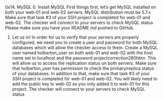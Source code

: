 0x14. MySQL
0. Install MySQL
First things first, let’s get MySQL installed on both
your web-01 and web-02 servers.
     MySQL distribution must be 5.7.x
     Make sure that task #3 of your SSH project is
     completed for web-01 and web-02.
     The checker will connect to your servers to check MySQL status
Please make sure you have your README.md pushed to GitHub.

1. Let us in!
In order for us to verify that your servers are properly configured,
we need you to create a user and password for both MySQL databases
which will allow the checker access to them.
Create a MySQL user named holberton_user on both
web-01 and web-02 with the host name set to localhost and the
password projectcorrection280hbtn. This will allow us to
access the replication status on both servers.
Make sure that holberton_user has permission to
check the primary/replica status of your databases.
In addition to that, make sure that task #3 of your SSH project is completed
for web-01 and web-02. You will likely need to add the public key
to web-02 as you only added it to web-01 for this project.
The checker will connect to your servers to check MySQL status